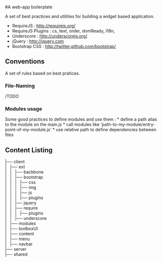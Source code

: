 #A web-app boilerplate

A set of best practices and utilities for building a widget based application.

* RequireJS : http://requirejs.org/
* RequireJS Plugins : cs, text, order, domReady, i18n,
* Underscore : http://underscorejs.org/
* jQuery : http://jquery.com
* Bootstrap CSS : http://twitter.github.com/bootstrap/

## Conventions

A set of rules based on best pratices.

### File-Naming

/TODO

### Modules usage

Some good practices to define modules and use them :
	* define a path alias to the module on the main.js
	* call modules like 'path-to-my-module/entry-point-of-my-module.js'
	* use relative path to define dependencies between files

## Content Listing

|── client  
|   |── ext  
|   |   |── backbone  
|   |   |── bootstrap  
|   |   |   |── css  
|   |   |   |── img  
|   |   |   |── js  
|   |   |   |── plugins  
|   |   |── jquery  
|   |   |── require  
|   |   |   |── plugins  
|   |   |── underscore  
|   |── modules  
|       |── toolboxUI  
|           |── content  
|           |── menu  
|           |── navbar  
|── server  
|── shared  